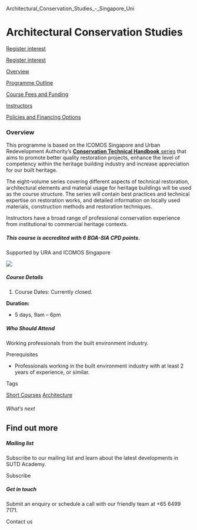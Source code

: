 Architectural_Conservation_Studies_-_Singapore_Uni



Architectural Conservation Studies
==================================

[Register interest](/admissions/academy/short-courses/short-courses-register-your-interest/?coursename=architectural-conservation-studies)

[Register interest](/admissions/academy/short-courses/short-courses-register-your-interest/?coursename=architectural-conservation-studies)

[Overview](/course/architectural-conservation-studies/#tabs)

[Programme Outline](/course/architectural-conservation-studies/programme-outline/#tabs)

[Course Fees and Funding](/course/architectural-conservation-studies/course-fees-and-funding/#tabs)

[Instructors](/course/architectural-conservation-studies/instructors/#tabs)

[Policies and Financing Options](/course/architectural-conservation-studies/policies-and-financing-options/#tabs)

### Overview

This programme is based on the ICOMOS Singapore and Urban Redevelopment Authority’s [**Conservation Technical Handbook** series](https://www.ura.gov.sg/Corporate/Guidelines/Conservation/Best-Practices) that aims to promote better quality restoration projects, enhance the level of competency within the heritage building industry and increase appreciation for our built heritage.

The eight-volume series covering different aspects of technical restoration, architectural elements and material usage for heritage buildings will be used as the course structure. The series will contain best practices and technical expertise on restoration works, and detailed information on locally used materials, construction methods and restoration techniques.

Instructors have a broad range of professional conservation experience from institutional to commercial heritage contexts.

##### **This course is accredited with 6 BOA-SIA CPD points.**

Supported by URA and ICOMOS Singapore

![](https://www.sutd.edu.sg/getmedia/93b251b0-cd6f-418b-99e8-426e59102543/cbfe4a45-d34d-4d03-93c9-6c7017c5f71d.png?width=500&height=100)

##### **Course Details**

1. Course Dates: Currently closed.

**Duration:**

* 5 days, 9am – 6pm

##### **Who Should Attend**

Working professionals from the built environment industry.

Prerequisites

* Professionals working in the built environment industry with at least 2 years of experience, or similar.

Tags

[Short Courses](/admissions/academy/courses-and-modules/?academy-type-course=780)
[Architecture](/admissions/academy/courses-and-modules/?discipline=796)

###### What’s next

Find out more
-------------

##### Mailing list

Subscribe to our mailing list and learn about the latest developments in SUTD Academy.

Subscribe

##### Get in touch

Submit an enquiry or schedule a call with our friendly team at +65 6499 7171.

Contact us

